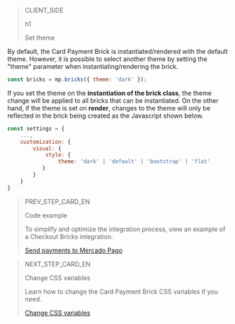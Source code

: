 > CLIENT_SIDE
>
> h1
>
> Set theme

By default, the Card Payment Brick is instantiated/rendered with the default theme. However, it is possible to select another theme by setting the "theme" parameter when instantiating/rendering the brick.

```javascript
const bricks = mp.bricks({ theme: 'dark' });
```

If you set the theme on the **instantiation of the brick class**, the theme change will be applied to all bricks that can be instantiated. On the other hand, if the theme is set on **render**, changes to the theme will only be reflected in the brick being created as the Javascript shown below.

```javascript
const settings = {
    ...,
    customization: {
        visual: {
            style: {
                theme: 'dark' | 'default' | 'bootstrap' | 'flat'
           }
        }
    }    
}
```
> PREV_STEP_CARD_EN
>
> Code example
>
> To simplify and optimize the integration process, view an example of a Checkout Bricks integration.
>
> [Send payments to Mercado Pago](/developers/en/docs/checkout-bricks-beta/integration/code-example)

> NEXT_STEP_CARD_EN
>
> Change CSS variables
>
> Learn how to change the Card Payment Brick CSS variables if you need.
>
> [Change CSS variables](/developers/en/docs/checkout-bricks-beta/additional-customization/modify-css-variables)